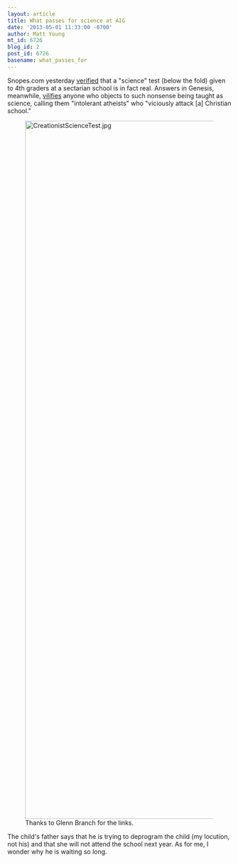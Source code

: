 ```yaml
---
layout: article
title: What passes for science at AIG
date: '2013-05-01 11:33:00 -0700'
author: Matt Young
mt_id: 6726
blog_id: 2
post_id: 6726
basename: what_passes_for
---
```

Snopes.com yesterday [verified](http://www.snopes.com/photos/signs/sciencetest.asp) that a "science" test (below the fold) given to 4th graders at a sectarian school is in fact real. Answers in Genesis, meanwhile, [vilifies](http://www.answersingenesis.org/articles/2013/04/30/atheists-attack-christian-school) anyone who objects to such nonsense being taught as science, calling them "intolerant atheists" who "viciously attack \[a\] Christian school."

<figure>
<img src="/PT/uploads/2013/CreationistScienceTest.jpg" alt="CreationistScienceTest.jpg" width="591" height="1570" />
<figcaption markdown="span">
Thanks to Glenn Branch for the links.

</figcaption>
</figure>


The child's father says that he is trying to deprogram the child (my locution, not his) and that she will not attend the school next year. As for me, I wonder why he is waiting so long.
